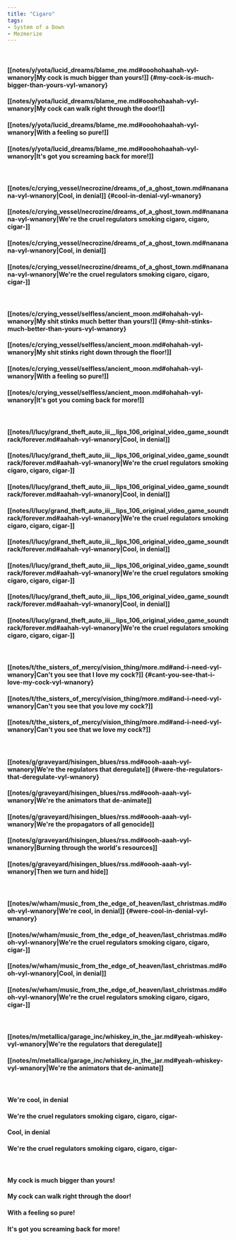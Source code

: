 ```yaml
---
title: "Cigaro"
tags:
- System of a Down
- Mezmerize
---
```

&nbsp;
#### [[notes/y/yota/lucid_dreams/blame_me.md#ooohohaahah-vyl-wnanory|My cock is much bigger than yours!]] {#my-cock-is-much-bigger-than-yours-vyl-wnanory}
#### [[notes/y/yota/lucid_dreams/blame_me.md#ooohohaahah-vyl-wnanory|My cock can walk right through the door!]]
#### [[notes/y/yota/lucid_dreams/blame_me.md#ooohohaahah-vyl-wnanory|With a feeling so pure!]]
#### [[notes/y/yota/lucid_dreams/blame_me.md#ooohohaahah-vyl-wnanory|It's got you screaming back for more!]]
&nbsp;
#### [[notes/c/crying_vessel/necrozine/dreams_of_a_ghost_town.md#nananana-vyl-wnanory|Cool, in denial]] {#cool-in-denial-vyl-wnanory}
#### [[notes/c/crying_vessel/necrozine/dreams_of_a_ghost_town.md#nananana-vyl-wnanory|We're the cruel regulators smoking cigaro, cigaro, cigar-]]
#### [[notes/c/crying_vessel/necrozine/dreams_of_a_ghost_town.md#nananana-vyl-wnanory|Cool, in denial]]
#### [[notes/c/crying_vessel/necrozine/dreams_of_a_ghost_town.md#nananana-vyl-wnanory|We're the cruel regulators smoking cigaro, cigaro, cigar-]]
&nbsp;
#### [[notes/c/crying_vessel/selfless/ancient_moon.md#ohahah-vyl-wnanory|My shit stinks much better than yours!]] {#my-shit-stinks-much-better-than-yours-vyl-wnanory}
#### [[notes/c/crying_vessel/selfless/ancient_moon.md#ohahah-vyl-wnanory|My shit stinks right down through the floor!]]
#### [[notes/c/crying_vessel/selfless/ancient_moon.md#ohahah-vyl-wnanory|With a feeling so pure!]]
#### [[notes/c/crying_vessel/selfless/ancient_moon.md#ohahah-vyl-wnanory|It's got you coming back for more!]]
&nbsp;
#### [[notes/l/lucy/grand_theft_auto_iii__lips_106_original_video_game_soundtrack/forever.md#aahah-vyl-wnanory|Cool, in denial]]
#### [[notes/l/lucy/grand_theft_auto_iii__lips_106_original_video_game_soundtrack/forever.md#aahah-vyl-wnanory|We're the cruel regulators smoking cigaro, cigaro, cigar-]]
#### [[notes/l/lucy/grand_theft_auto_iii__lips_106_original_video_game_soundtrack/forever.md#aahah-vyl-wnanory|Cool, in denial]]
#### [[notes/l/lucy/grand_theft_auto_iii__lips_106_original_video_game_soundtrack/forever.md#aahah-vyl-wnanory|We're the cruel regulators smoking cigaro, cigaro, cigar-]]
#### [[notes/l/lucy/grand_theft_auto_iii__lips_106_original_video_game_soundtrack/forever.md#aahah-vyl-wnanory|Cool, in denial]]
#### [[notes/l/lucy/grand_theft_auto_iii__lips_106_original_video_game_soundtrack/forever.md#aahah-vyl-wnanory|We're the cruel regulators smoking cigaro, cigaro, cigar-]]
#### [[notes/l/lucy/grand_theft_auto_iii__lips_106_original_video_game_soundtrack/forever.md#aahah-vyl-wnanory|Cool, in denial]]
#### [[notes/l/lucy/grand_theft_auto_iii__lips_106_original_video_game_soundtrack/forever.md#aahah-vyl-wnanory|We're the cruel regulators smoking cigaro, cigaro, cigar-]]
&nbsp;
#### [[notes/t/the_sisters_of_mercy/vision_thing/more.md#and-i-need-vyl-wnanory|Can't you see that I love my cock?]] {#cant-you-see-that-i-love-my-cock-vyl-wnanory}
#### [[notes/t/the_sisters_of_mercy/vision_thing/more.md#and-i-need-vyl-wnanory|Can't you see that you love my cock?]]
#### [[notes/t/the_sisters_of_mercy/vision_thing/more.md#and-i-need-vyl-wnanory|Can't you see that we love my cock?]]
&nbsp;
#### [[notes/g/graveyard/hisingen_blues/rss.md#oooh-aaah-vyl-wnanory|We're the regulators that deregulate]] {#were-the-regulators-that-deregulate-vyl-wnanory}
#### [[notes/g/graveyard/hisingen_blues/rss.md#oooh-aaah-vyl-wnanory|We're the animators that de-animate]]
#### [[notes/g/graveyard/hisingen_blues/rss.md#oooh-aaah-vyl-wnanory|We're the propagators of all genocide]]
#### [[notes/g/graveyard/hisingen_blues/rss.md#oooh-aaah-vyl-wnanory|Burning through the world's resources]]
#### [[notes/g/graveyard/hisingen_blues/rss.md#oooh-aaah-vyl-wnanory|Then we turn and hide]]
&nbsp;
#### [[notes/w/wham/music_from_the_edge_of_heaven/last_christmas.md#ooh-vyl-wnanory|We're cool, in denial]] {#were-cool-in-denial-vyl-wnanory}
#### [[notes/w/wham/music_from_the_edge_of_heaven/last_christmas.md#ooh-vyl-wnanory|We're the cruel regulators smoking cigaro, cigaro, cigar-]]
#### [[notes/w/wham/music_from_the_edge_of_heaven/last_christmas.md#ooh-vyl-wnanory|Cool, in denial]]
#### [[notes/w/wham/music_from_the_edge_of_heaven/last_christmas.md#ooh-vyl-wnanory|We're the cruel regulators smoking cigaro, cigaro, cigar-]]
&nbsp;
#### [[notes/m/metallica/garage_inc/whiskey_in_the_jar.md#yeah-whiskey-vyl-wnanory|We're the regulators that deregulate]]
#### [[notes/m/metallica/garage_inc/whiskey_in_the_jar.md#yeah-whiskey-vyl-wnanory|We're the animators that de-animate]]
&nbsp;
#### We're cool, in denial
#### We're the cruel regulators smoking cigaro, cigaro, cigar-
#### Cool, in denial
#### We're the cruel regulators smoking cigaro, cigaro, cigar-
&nbsp;
#### My cock is much bigger than yours!
#### My cock can walk right through the door!
#### With a feeling so pure!
#### It's got you screaming back for more!
